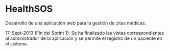 HealthSOS
=========

Desarrollo de una aplicación web para la gestión de citas médicas.

17-Sept-2013 (Fin del Sprint 1):
Se ha finalizado las vistas correspondientes al administrador de la aplicación y se permite el registro de un paciente en el sistema.
